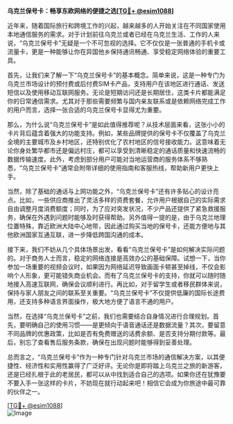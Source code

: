**乌克兰保号卡：畅享东欧网络的便捷之选[[TG💪+ @esim1088](https://t.me/s/esim1088)]**

近年来，随着国际旅行和跨境工作的兴起，越来越多的人开始关注在不同国家使用本地通信服务的需求。对于计划前往乌克兰或者已经在乌克兰生活、工作的人来说，“乌克兰保号卡”无疑是一个不可忽视的选择。它不仅仅是一张普通的手机卡或流量卡，更是一种能够让你在异国他乡保持通讯畅通、享受稳定网络体验的重要工具。

首先，让我们来了解一下“乌克兰保号卡”的基本概念。简单来说，这是一种专门为乌克兰市场设计的预付费或后付费SIM卡产品，支持用户在该地区进行通话、发送短信以及使用移动互联网服务。无论是短期访问还是长期居住，这类卡片都能满足你的日常通信需求。尤其对于那些需要频繁与国内亲友联系或是依赖网络完成工作的用户而言，选择一张合适的乌克兰保号卡显得尤为重要。

那么，为什么说“乌克兰保号卡”是如此值得推荐呢？从技术层面来看，这张小小的卡片背后蕴含着强大的功能支持。例如，某些品牌提供的保号卡不仅覆盖了乌克兰全境的主要城市及乡村地区，还特别优化了农村地区的信号接收能力。这意味着无论你身处繁华都市还是偏远村庄，都可以享受到清晰稳定的通话质量和快速流畅的数据传输速度。此外，考虑到部分用户可能对当地运营商的服务体系不够熟悉，“乌克兰保号卡”通常会附带详细的使用指南和客服热线，帮助新用户更快上手。

当然，除了基础的通话与上网功能之外，“乌克兰保号卡”还有许多贴心的设计亮点。比如，一些供应商推出了灵活多样的资费套餐，允许用户根据自己的实际需求自由调整月度消费额度；同时，为了应对突发状况，不少产品还提供了紧急救援服务，确保在外遇到问题时能够及时获得帮助。另外值得一提的是，由于乌克兰地理位置特殊，靠近欧洲大陆中心地带，因此通过购买当地的保号卡，还能方便地与其他欧洲国家互通互联，进一步降低跨国沟通的成本。

接下来，我们不妨从几个具体场景出发，看看“乌克兰保号卡”是如何解决实际问题的。对于商务人士而言，稳定的网络连接是高效办公的基础保障。试想一下，当你参加一场重要的视频会议时，如果因为网络延迟导致画面卡顿甚至掉线，不仅会影响个人形象，更可能错失商业机会。而有了乌克兰保号卡的支持，你就可以随时随地接入高速互联网，确保会议顺利进行。再比如，对于留学生或者移民群体来说，保持与家人朋友之间的联系至关重要。“乌克兰保号卡”不仅提供低廉的国际长途费用，还支持多种语言界面操作，极大地方便了语言不通的用户。

当然，在选择“乌克兰保号卡”之前，我们也需要结合自身情况进行合理规划。首先，要明确自己的使用习惯——是更倾向于语音通话还是数据流量？其次，要留意不同品牌的优惠政策，比如是否有免费赠送的话费余额、是否支持分期付款等。最后，别忘了查看售后服务条款，确保在出现问题时能够得到妥善处理。

总而言之，“乌克兰保号卡”作为一种专门针对乌克兰市场的通信解决方案，以其便捷性、经济性和实用性赢得了广泛好评。无论你是即将踏上乌克兰之旅的新游客，还是已经扎根于此的老居民，都可以从中找到适合自己的选项。如果你还在犹豫要不要入手一张这样的卡片，不妨现在就行动起来吧！相信它会成为你旅途中最可靠的伙伴之一。

[[TG💪+ @esim1088](https://t.me/s/esim1088)]  
![Image](https://i.postimg.cc/4NQfJmqS/Snipaste-2025-05-13-00-14-12.png)